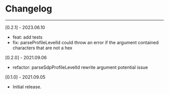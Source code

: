 # Changelog

--------------------------------------------

[0.2.1] - 2023.06.10

* feat: add tests
* fix: parseProfileLevelId could throw an error if the argument contained characters that are not a hex

[0.2.0] - 2021.09.06

* refactor: parseSdpProfileLevelId rewrite argument potential issue

[0.1.0] - 2021.09.05

* Initial release.